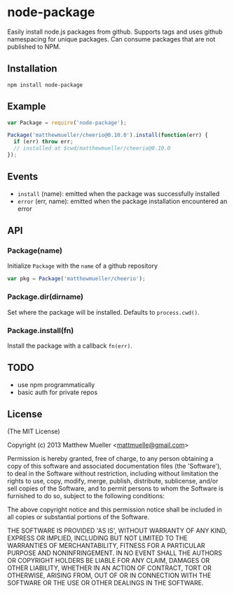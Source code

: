 
# node-package

  Easily install node.js packages from github. Supports tags and uses github namespacing for unique packages. Can consume packages that are not published to NPM.

## Installation

    npm install node-package

## Example

```js
var Package = require('node-package');

Package('matthewmueller/cheerio@0.10.0').install(function(err) {
  if (err) throw err;
  // installed at $cwd/matthewmueller/cheerio@0.10.0
});
```

## Events

- `install` (name): emitted when the package was successfully installed
- `error` (err, name): emitted when the package installation encountered an error

## API

### Package(name)

  Initialize `Package` with the `name` of a github repository

```js
var pkg = Package('matthewmueller/cheerio');
```

### Package.dir(dirname)

  Set where the package will be installed. Defaults to `process.cwd()`.

### Package.install(fn)

  Install the package with a callback `fn(err)`.

## TODO

* use npm programmatically
* basic auth for private repos

## License

(The MIT License)

Copyright (c) 2013 Matthew Mueller &lt;mattmuelle@gmail.com&gt;

Permission is hereby granted, free of charge, to any person obtaining
a copy of this software and associated documentation files (the
'Software'), to deal in the Software without restriction, including
without limitation the rights to use, copy, modify, merge, publish,
distribute, sublicense, and/or sell copies of the Software, and to
permit persons to whom the Software is furnished to do so, subject to
the following conditions:

The above copyright notice and this permission notice shall be
included in all copies or substantial portions of the Software.

THE SOFTWARE IS PROVIDED 'AS IS', WITHOUT WARRANTY OF ANY KIND,
EXPRESS OR IMPLIED, INCLUDING BUT NOT LIMITED TO THE WARRANTIES OF
MERCHANTABILITY, FITNESS FOR A PARTICULAR PURPOSE AND NONINFRINGEMENT.
IN NO EVENT SHALL THE AUTHORS OR COPYRIGHT HOLDERS BE LIABLE FOR ANY
CLAIM, DAMAGES OR OTHER LIABILITY, WHETHER IN AN ACTION OF CONTRACT,
TORT OR OTHERWISE, ARISING FROM, OUT OF OR IN CONNECTION WITH THE
SOFTWARE OR THE USE OR OTHER DEALINGS IN THE SOFTWARE.
